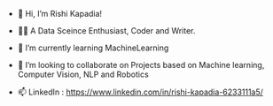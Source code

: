 - 👋 Hi, I’m Rishi Kapadia! 

- 👨‍💻 A Data Sceince Enthusiast, Coder and Writer.
- 🌱 I’m currently learning MachineLearning 
- 💞️ I’m looking to collaborate on Projects based on Machine learning, Computer Vision, NLP and Robotics
- 📫 LinkedIn : https://www.linkedin.com/in/rishi-kapadia-6233111a5/

<!---
Rishi-S-Kapadia/Rishi-S-Kapadia is a ✨ special ✨ repository because its `README.md` (this file) appears on your GitHub profile.
You can click the Preview link to take a look at your changes.
--->

